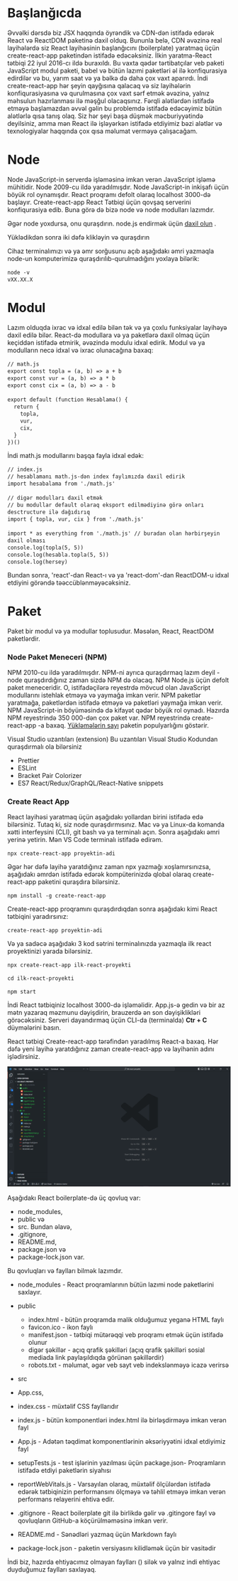 # Başlanğıcda
Əvvəlki dərsdə biz JSX haqqında öyrəndik və CDN-dən istifadə edərək React və ReactDOM paketinə daxil olduq. Bununla belə, CDN əvəzinə real layihələrdə siz React layihəsinin başlanğıcını (boilerplate) yaratmaq üçün create-react-app paketindən istifadə edəcəksiniz. İlkin yaratma-React tətbiqi 22 iyul 2016-cı ildə buraxıldı. Bu vaxta qədər tərtibatçılar veb paketi JavaScript modul paketi, babel və bütün lazımi paketləri əl ilə konfiqurasiya edirdilər və bu, yarım saat və ya bəlkə də daha çox vaxt aparırdı. İndi create-react-app hər şeyin qayğısına qalacaq və siz layihələrin konfiqurasiyasına və qurulmasına çox vaxt sərf etmək əvəzinə, yalnız məhsulun hazırlanması ilə məşğul olacaqsınız. Fərqli alətlərdən istifadə etməyə başlamazdan əvvəl gəlin bu problemdə istifadə edəcəyimiz bütün alətlərlə qısa tanış olaq. Siz hər şeyi başa düşmək məcburiyyətində deyilsiniz, amma mən React ilə işləyərkən istifadə etdiyimiz bəzi alətlər və texnologiyalar haqqında çox qısa məlumat verməyə çalışacağam.

# Node
Node JavaScript-in serverdə işləməsinə imkan verən JavaScript işləmə mühitidir. Node 2009-cu ildə yaradılmışdır. Node JavaScript-in inkişafı üçün böyük rol oynamışdır. React proqramı defolt olaraq localhost 3000-də başlayır. Create-react-app React Tətbiqi üçün qovşaq serverini konfiqurasiya edib. Buna görə də bizə node və node modulları lazımdır.

Əgər node yoxdursa, onu quraşdırın. node.js endirmək üçün [daxil olun](https://nodejs.org) .

Yüklədikdən sonra iki dəfə klikləyin və quraşdırın

Cihaz terminalımızı və ya əmr sorğusunu açıb aşağıdakı əmri yazmaqla node-un komputerimizə quraşdırılıb-qurulmadığını yoxlaya bilərik:
```
node -v
vXX.XX.X
```

# Modul

Lazım olduqda ixrac və idxal edilə bilən tək və ya çoxlu funksiyalar layihəyə daxil edilə bilər. React-də modullara və ya paketlərə daxil olmaq üçün keçiddən istifadə etmirik, əvəzində modulu idxal edirik. Modul və ya modulların necə idxal və ixrac olunacağına baxaq:
```
// math.js
export const topla = (a, b) => a + b
export const vur = (a, b) => a * b
export const cix = (a, b) => a - b

export default (function Hesablama() {
  return {
    topla,
    vur,
    cix,
  }
})()
```
İndi math.js modullarını başqa fayla idxal edək:

```
// index.js
// hesablamanı math.js-dən index faylımızda daxil edirik 
import hesabalama from './math.js'

// digər modulları daxil etmək
// bu modullar default olaraq eksport edilmədiyinə görə onları desctructure ilə dağıdırıq
import { topla, vur, cix } from './math.js'

import * as everything from './math.js' // buradan olan hərbirşeyin daxil olması
console.log(topla(5, 5))
console.log(hesabla.topla(5, 5))
console.log(hersey)
```
Bundan sonra, 'react'-dan React-ı və ya 'react-dom'-dan ReactDOM-u idxal etdiyini görəndə təəccüblənməyəcəksiniz.

# Paket
Paket bir modul və ya modullar toplusudur. Məsələn, React, ReactDOM paketlərdir.

### Node Paket Meneceri (NPM)
NPM 2010-cu ildə yaradılmışdır. NPM-ni ayrıca quraşdırmaq lazım deyil - node quraşdırdığınız zaman sizdə NPM də olacaq. NPM Node.js üçün defolt paket meneceridir. O, istifadəçilərə reyestrdə mövcud olan JavaScript modullarını istehlak etməyə və yaymağa imkan verir. NPM paketlər yaratmağa, paketlərdən istifadə etməyə və paketləri yaymağa imkan verir. NPM JavaScript-in böyüməsində də kifayət qədər böyük rol oynadı. Hazırda NPM reyestrində 350 000-dən çox paket var. NPM reyestrində create-react-app -a baxaq. [Yükləmələrin sayı](https://www.npmjs.com/package/create-react-app) paketin populyarlığını göstərir.


Visual Studio uzantıları (extension)
Bu uzantıları Visual Studio Kodundan quraşdırmalı ola bilərsiniz

- Prettier
- ESLint
- Bracket Pair Colorizer
- ES7 React/Redux/GraphQL/React-Native snippets

### Create React App

React layihəsi yaratmaq üçün aşağıdakı yollardan birini istifadə edə bilərsiniz. Tutaq ki, siz node quraşdırmısınız. Mac və ya Linux-da komanda xətti interfeysini (CLI), git bash və ya terminalı açın. Sonra aşağıdakı əmri yerinə yetirin. Mən VS Code terminalı istifadə edirəm.
```
npx create-react-app proyektin-adi
```

Əgər hər dəfə layihə yaratdığınız zaman npx yazmağı xoşlamırsınızsa, aşağıdakı əmrdən istifadə edərək kompüterinizdə qlobal olaraq create-react-app paketini quraşdıra bilərsiniz.

```
npm install -g create-react-app
```
Create-react-app proqramını quraşdırdıqdan sonra aşağıdakı kimi React tətbiqini yaradırsınız:

```
create-react-app proyektin-adi
```

Və ya sadəcə aşağıdakı 3 kod sətrini terminalınızda yazmaqla ilk react proyektinizi yarada bilərsiniz.
```
npx create-react-app ilk-react-proyekti
```
```
cd ilk-react-proyekti
```

```
npm start
```

İndi React tətbiqiniz localhost 3000-də işləməlidir. App.js-ə gedin və bir az mətn yazaraq məzmunu dəyişdirin, brauzerdə ən son dəyişiklikləri görəcəksiniz. Serveri dayandırmaq üçün CLI-da (terminalda) **Ctr + C** düymələrini basın.


React tətbiqi
Create-react-app tərəfindən yaradılmış React-a baxaq. Hər dəfə yeni layihə yaratdığınız zaman create-react-app və layihənin adını işlədirsiniz.

![](./images/s0.png)


Aşağıdakı React boilerplate-də üç qovluq var:
- node_modules, 
- public və 
- src. 
Bundan əlavə, 
- .gitignore, 
- README.md, 
- package.json və 
- package-lock.json var. 

Bu qovluqları və faylları bilmək lazımdır.

- node_modules - React proqramlarının bütün lazımi node paketlərini saxlayır.

- public
  - index.html - bütün proqramda malik olduğumuz yeganə HTML faylı
  - favicon.ico - ikon faylı
  - manifest.json - tətbiqi mütərəqqi veb proqramı etmək üçün istifadə olunur
  - digər şəkillər - açıq qrafik şəkilləri (açıq qrafik şəkilləri sosial mediada link paylaşıldıqda görünən şəkillərdir)
  - robots.txt - məlumat, əgər veb sayt veb indekslənməyə icazə verirsə

- src
 - App.css, 
 - index.css - müxtəlif CSS fayllarıdır
 - index.js - bütün komponentləri index.html ilə birləşdirməyə imkan verən fayl
 - App.js - Adətən təqdimat komponentlərinin əksəriyyətini idxal etdiyimiz fayl
 - setupTests.js - test işlərinin yazılması üçün
package.json- Proqramların istifadə etdiyi paketlərin siyahısı
 - reportWebVitals.js - Varsayılan olaraq, müxtəlif ölçülərdən istifadə edərək tətbiqinizin performansını ölçməyə və təhlil etməyə imkan verən performans relayerini ehtiva edir.

- .gitignore - React boilerplate git ilə birlikdə gəlir və .gitingore fayl və qovluqların GitHub-a köçürülməməsinə imkan verir.
- README.md - Sənədləri yazmaq üçün Markdown faylı
- package-lock.json - paketin versiyasını kilidləmək üçün bir vasitədir

İndi biz, hazırda ehtiyacımız olmayan faylları () silək və yalnız indi ehtiyac duyduğumuz faylları saxlayaq.
